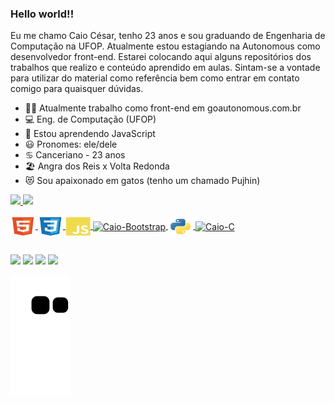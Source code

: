 ### Hello world!! 

Eu me chamo Caio César, tenho 23 anos e sou graduando de Engenharia de Computação na UFOP. Atualmente estou estagiando na Autonomous como desenvolvedor front-end. Estarei colocando aqui alguns repositórios dos trabalhos que realizo e conteúdo aprendido em aulas. Sintam-se a vontade para utilizar do material como referência bem como entrar em contato comigo para quaisquer dúvidas.

- 👨‍💻 Atualmente trabalho como front-end em goautonomous.com.br
- 💻 Eng. de Computação (UFOP)
- 🌱 Estou aprendendo JavaScript
- 😃 Pronomes: ele/dele
- ♋ Canceriano - 23 anos
- 🏖️ Angra dos Reis x Volta Redonda
- 😻 Sou apaixonado em gatos (tenho um chamado Pujhin)

<div>
  <a href="https://github.com/caiocrangell">
  <img height="180em" src="https://github-readme-stats.vercel.app/api?username=caiocrangell&show_icons=true&theme=dracula&include_all_commits=true&count_private=true"/>
  <img height="180em" src="https://github-readme-stats.vercel.app/api/top-langs/?username=caiocrangell&layout=compact&langs_count=7&theme=dracula"/>
</div>
  
<div style="display: inline_block"><br>
  <img align="center" alt="Caio-HTML" height="30" width="40" src="https://raw.githubusercontent.com/devicons/devicon/master/icons/html5/html5-original.svg">
  <img align="center" alt="Caio-CSS" height="30" width="40" src="https://raw.githubusercontent.com/devicons/devicon/master/icons/css3/css3-original.svg">
  <img align="center" alt="Caio-Js" height="30" width="40" src="https://raw.githubusercontent.com/devicons/devicon/master/icons/javascript/javascript-plain.svg">
  <img align="center" alt="Caio-Bootstrap" height="30" width="40" src="https://github.com/caiocrangell/devicon-master/blob/main/icons/bootstrap/bootstrap-original.svg">
  <img align="center" alt="Caio-Python" height="30" width="40" src="https://raw.githubusercontent.com/devicons/devicon/master/icons/python/python-original.svg">
  <img align="center" alt="Caio-C" height="30" width="40" src="https://github.com/caiocrangell/devicon-master/blob/main/icons/c/c-original.svg">
</div>
 
##
  
<div> 
  <a href="https://www.youtube.com/channel/UCJGtqz41yVTa5thVB0XL2Pg" target="_blank"><img src="https://img.shields.io/badge/YouTube-FF0000?style=for-the-badge&logo=youtube&logoColor=white" target="_blank"></a>
  <a href="https://www.instagram.com/caiocrangel/" target="_blank"><img src="https://img.shields.io/badge/-Instagram-%23E4405F?style=for-the-badge&logo=instagram&logoColor=white" target="_blank"></a>
  <a href = "mailto:caiocrangelluciano@gmail.com"><img src="https://img.shields.io/badge/-Gmail-%23333?style=for-the-badge&logo=gmail&logoColor=white" target="_blank"></a>
  <a href="https://www.linkedin.com/in/caio-c%C3%A9sar-rangel-1a756a1b5/" target="_blank"><img src="https://img.shields.io/badge/-LinkedIn-%230077B5?style=for-the-badge&logo=linkedin&logoColor=white" target="_blank"></a> 
 
  ![Snake animation](https://github.com/rafaballerini/rafaballerini/blob/output/github-contribution-grid-snake.svg)
 
</div>
